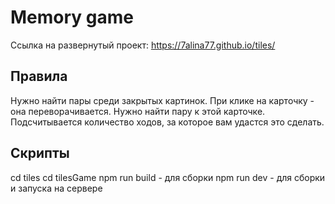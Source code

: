 # Memory game

Ссылка на развернутый проект:
https://7alina77.github.io/tiles/

## Правила
Нужно найти пары среди закрытых картинок. При клике на карточку - она переворачивается. Нужно найти пару к этой карточке. Подсчитывается количество ходов, за которое вам удастся это сделать. 

## Скрипты
cd tiles
cd tilesGame
npm run build - для сборки
npm run dev - для сборки и запуска на сервере
